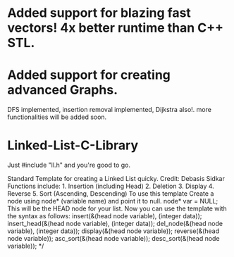 # Added support for blazing fast vectors! 4x better runtime than C++ STL.

# Added support for creating advanced Graphs.
DFS implemented, insertion removal implemented, Dijkstra also!.
more functionalities will be added soon.


# Linked-List-C-Library
Just #include "ll.h" and you're good to go.

Standard Template for creating a Linked List quicky.  Credit: Debasis Sidkar
Functions include:
    1. Insertion (including Head)
    2. Deletion
    3. Display
    4. Reverse
    5. Sort (Ascending, Descending)
To use this template
       Create a node using node* (variable name) and point it to null.
       node* var = NULL;
       This will be the HEAD node for your list.
    Now you can use the template with the syntax as follows:
    insert(&(head node variable), (integer data));
    insert_head(&(head node variable), (integer data));
    del_node(&(head node variable), (integer data));
    display(&(head node variable));
    reverse(&(head node variable));
    asc_sort(&(head node variable));
    desc_sort(&(head node variable));
*/
